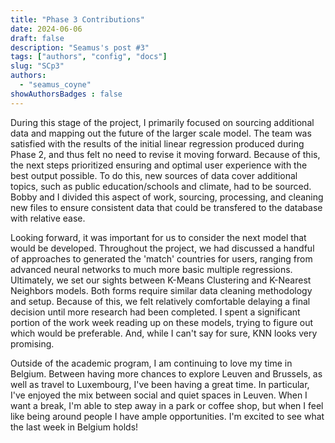 ```yaml
---
title: "Phase 3 Contributions"
date: 2024-06-06
draft: false
description: "Seamus's post #3"
tags: ["authors", "config", "docs"]
slug: "SCp3"
authors:
  - "seamus_coyne"
showAuthorsBadges : false
---
```


During this stage of the project, I primarily focused on sourcing additional data and mapping out the future of the larger scale model. The team was satisfied with the results of the initial linear regression produced during Phase 2, and thus felt no need to revise it moving forward. Because of this, the next steps prioritized ensuring and optimal user experience with the best output possible. To do this, new sources of data cover additional topics, such as public education/schools and climate, had to be sourced. Bobby and I divided this aspect of work, sourcing, processing, and cleaning new files to ensure consistent data that could be transfered to the database with relative ease.

Looking forward, it was important for us to consider the next model that would be developed. Throughout the project, we had discussed a handful of approaches to generated the 'match' countries for users, ranging from advanced neural networks to much more basic multiple regressions. Ultimately, we set our sights between K-Means Clustering and K-Nearest Neighbors models. Both forms require similar data cleaning methodology and setup. Because of this, we felt relatively comfortable delaying a final decision until more research had been completed. I spent a significant portion of the work week reading up on these models, trying to figure out which would be preferable. And, while I can't say for sure, KNN looks very promising.

Outside of the academic program, I am continuing to love my time in Belgium. Between having more chances to explore Leuven and Brussels, as well as travel to Luxembourg, I've been having a great time. In particular, I've enjoyed the mix between social and quiet spaces in Leuven. When I want a break, I'm able to step away in a park or coffee shop, but when I feel like being around people I have ample opportunities. I'm excited to see what the last week in Belgium holds!